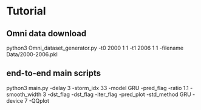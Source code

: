 # Tutorial

## Omni data download

python3 Omni_dataset_generator.py -t0 2000 1 1 -t1 2006 1 1 -filename Data/2000-2006.pkl

## end-to-end main scripts

python3 main.py -delay 3 -storm_idx 33 -model GRU -pred_flag -ratio 1.1 -smooth_width 3 -dst_flag -dst_flag -iter_flag -pred_plot -std_method GRU -device 7 -QQplot

